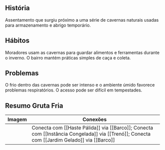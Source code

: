 ## História  
Assentamento que surgiu próximo a uma série de cavernas naturais usadas para armazenamento e abrigo temporário.

## Hábitos  
Moradores usam as cavernas para guardar alimentos e ferramentas durante o inverno. O bairro mantém práticas simples de caça e coleta.

## Problemas  
O frio dentro das cavernas pode ser intenso e o ambiente úmido favorece problemas respiratórios. O acesso pode ser difícil em tempestades.


## Resumo Gruta Fria


| Imagem | Conexões                                                                                                                                   |
| ------ | ------------------------------------------------------------------------------------------------------------------------------------------ |
|        | Conecta com [[Haste Pálida]] via [[Barco]]; Conecta com [[Instância Congelada]] via [[Trenó]]; Conecta com [[Jardim Gelado]] via [[Barco]] |
